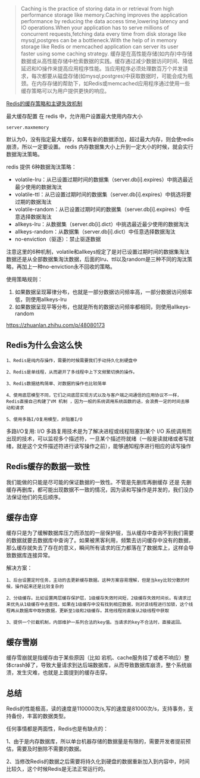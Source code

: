 > Caching is the practice of storing data in or retrieval from high performance storage like memory.Caching improves the application performance by reducing the data access time,lowering latency and IO operations.When your application has to serve millions of concurrent requests,fetching data every time from disk storage like mysql,postgres can be a bottleneck.With the help of in memory storage like Redis or memcached application can server its user faster using some caching strategy.
> 缓存是在高性能存储(如内存)中存储数据或从高性能存储中检索数据的实践。缓存通过减少数据访问时间、降低延迟和IO操作来提高应用程序性能。当应用程序必须处理数百万个并发请求，每次都要从磁盘存储(如mysql,postgres)中获取数据时，可能会成为瓶颈。在内存存储的帮助下，如Redis或memcached应用程序通过使用一些缓存策略可以为用户提供更快的响应。


[Redis的缓存策略和主键失效机制](https://www.cnblogs.com/binyue/p/3726842.html)

最大缓存配置
在 redis 中，允许用户设置最大使用内存大小
```
server.maxmemory
```
默认为0，没有指定最大缓存，如果有新的数据添加，超过最大内存，则会使redis崩溃，所以一定要设置。
redis 内存数据集大小上升到一定大小的时候，就会实行数据淘汰策略。

redis 提供 6种数据淘汰策略：
- volatile-lru：从已设置过期时间的数据集（server.db[i].expires）中挑选最近最少使用的数据淘汰
- volatile-ttl：从已设置过期时间的数据集（server.db[i].expires）中挑选将要过期的数据淘汰
- volatile-random：从已设置过期时间的数据集（server.db[i].expires）中任意选择数据淘汰
- allkeys-lru：从数据集（server.db[i].dict）中挑选最近最少使用的数据淘汰
- allkeys-random：从数据集（server.db[i].dict）中任意选择数据淘汰
- no-enviction（驱逐）：禁止驱逐数据
  
注意这里的6种机制，volatile和allkeys规定了是对已设置过期时间的数据集淘汰数据还是从全部数据集淘汰数据，后面的lru、ttl以及random是三种不同的淘汰策略，再加上一种no-enviction永不回收的策略。

使用策略规则：

1. 如果数据呈现幂律分布，也就是一部分数据访问频率高，一部分数据访问频率低，则使用allkeys-lru
2. 如果数据呈现平等分布，也就是所有的数据访问频率都相同，则使用allkeys-random

https://zhuanlan.zhihu.com/p/48080173

## Redis为什么会这么快
```
1、Redis是纯内存操作，需要的时候需要我们手动持久化到硬盘中

2、Redis是单线程，从而避开了多线程中上下文频繁切换的操作。

3、Redis数据结构简单、对数据的操作也比较简单

4、使用底层模型不同，它们之间底层实现方式以及与客户端之间通信的应用协议不一样，Redis直接自己构建了VM 机制 ，因为一般的系统调用系统函数的话，会浪费一定的时间去移动和请求

5、使用多路I/O复用模型，非阻塞I/O
```
多路I/O复用: I/O 多路复用技术是为了解决进程或线程阻塞到某个 I/O 系统调用而出现的技术，可以监视多个描述符，一旦某个描述符就绪（一般是读就绪或者写就绪，就是这个文件描述符进行读写操作之前），能够通知程序进行相应的读写操作

## Redis缓存的数据一致性
我们能做的只能是尽可能的保证数据的一致性。不管是先删库再删缓存 还是 先删缓存再删库，都可能出现数据不一致的情况，因为读和写操作是并发的，我们没办法保证他们的先后顺序。

## 缓存击穿
缓存只是为了缓解数据库压力而添加的一层保护层，当从缓存中查询不到我们需要的数据就要去数据库中查询了。如果被黑客利用，频繁去访问缓存中没有的数据，那么缓存就失去了存在的意义，瞬间所有请求的压力都落在了数据库上，这样会导致数据库连接异常。

解决方案：
```
1、后台设置定时任务，主动的去更新缓存数据。这种方案容易理解，但是当key比较分散的时候，操作起来还是比较复杂的

2、分级缓存。比如设置两层缓存保护层，1级缓存失效时间短，2级缓存失效时间长。有请求过来优先从1级缓存中去查找，如果在1级缓存中没有找到相应数据，则对该线程进行加锁，这个线程再从数据库中取到数据，更新至1级和2级缓存。其他线程则直接从2级线程中获取

3、提供一个拦截机制，内部维护一系列合法的key值。当请求的key不合法时，直接返回。
```

## 缓存雪崩
缓存雪崩就是指缓存由于某些原因（比如 宕机、cache服务挂了或者不响应）整体crash掉了，导致大量请求到达后端数据库，从而导致数据库崩溃，整个系统崩溃，发生灾难，也就是上面提到的缓存击穿。

## 总结
Redis的性能极高，读的速度是110000次/s,写的速度是81000次/s，支持事务，支持备份，丰富的数据类型。

任何事情都是两面性，Redis也是有缺点的：

1、由于是内存数据库，所以单台机器存储的数据量是有限的，需要开发者提前预估，需要及时删除不需要的数据。

2、当修改Redis的数据之后需要将持久化到硬盘的数据重新加入到内容中，时间比较久，这个时候Redis是无法正常运行的。

